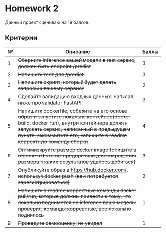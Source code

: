 # Homework 2

Данный проект оцениваю на 19 баллов.

## Критерии

№ | Описание | Баллы
--- | --- | ---
1 | ~~Оберните inference вашей модели в rest сервис, должен быть endpoint /predict~~ | 3
2 | ~~Напишите тест для /predict:~~ | 3
3 | ~~Напишите скрипт, который будет делать запросы к вашему сервису~~ | 2
4 | Сделайте валидацию входных данных: написал ниже про validator FastAPI | 3
5 | ~~Напишите dockerfile, соберите на его основе образ и запустите локально контейнер(docker build, docker run), внутри контейнера должен запускать сервис, написанный в предыдущем пункте, закоммитьте его, напишите в readme корректную команду сборки~~ | 4
6 | ~~Оптимизируйте размер docker image (опишите в readme.md что вы предприняли для сокращения размера и каких результатов удалось добиться)~~ | 3
7 | ~~Опубликуйте образ в https://hub.docker.com/, используя docker push (вам потребуется зарегистрироваться)~~ | 2
8 | ~~Напишите в readme корректные команды docker pull/run, которые должны привести к тому, что локально поднимется на inference ваша модель: проверил, команды корректные, все локально поднялось~~ | 1
9 | ~~Проведите самооценку: не увидел~~ | 1
